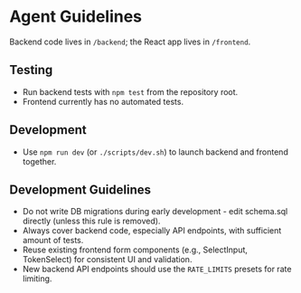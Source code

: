 # Agent Guidelines

Backend code lives in `/backend`; the React app lives in `/frontend`.

## Testing
- Run backend tests with `npm test` from the repository root.
- Frontend currently has no automated tests.

## Development
- Use `npm run dev` (or `./scripts/dev.sh`) to launch backend and frontend together.

## Development Guidelines
- Do not write DB migrations during early development - edit schema.sql directly (unless this rule is removed).
- Always cover backend code, especially API endpoints, with sufficient amount of tests.
- Reuse existing frontend form components (e.g., SelectInput, TokenSelect) for consistent UI and validation.
- New backend API endpoints should use the `RATE_LIMITS` presets for rate limiting.

